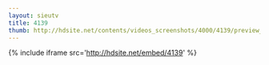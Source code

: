 ```yaml
---
layout: sieutv
title: 4139
thumb: http://hdsite.net/contents/videos_screenshots/4000/4139/preview_360p.mp4.jpg
---
```

{% include iframe src='http://hdsite.net/embed/4139' %}
 
